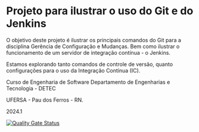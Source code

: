 # Projeto para ilustrar o uso do Git e do Jenkins

O objetivo deste projeto é ilustrar os principais comandos do Git para a disciplina Gerência de Configuração e Mudanças. Bem como ilustrar o funcionamento de um servidor de integração contínua - o Jenkins.

Estamos explorando tanto comandos de controle de versão, quanto configurações para o uso da Integração Contínua (IC).

Curso de Engenharia de Software
Departamento de Engenharias e Tecnologia - DETEC

UFERSA - Pau dos Ferros - RN.

2024.1

[![Quality Gate Status](https://sonarcloud.io/api/project_badges/measure?project=alyssonfm_gcm-classes&metric=alert_status)](https://sonarcloud.io/summary/new_code?id=alyssonfm_gcm-classes)
